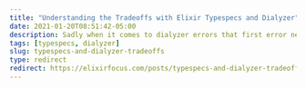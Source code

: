 ```yaml
---
title: "Understanding the Tradeoffs with Elixir Typespecs and Dialyzer"
date: 2021-01-20T08:51:42-05:00
description: Sadly when it comes to dialyzer errors that first error need not be what actually needs to get fixed. Many times you need to fix issues from the middle of the list first and knowing what to fix from that list is a learned art with its own dedicated learning curve.
tags: [typespecs, dialyzer]
slug: typespecs-and-dialyzer-tradeoffs
type: redirect
redirect: https://elixirfocus.com/posts/typespecs-and-dialyzer-tradeoffs/
---
```

